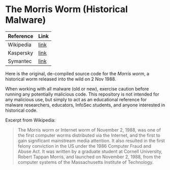 # The Morris Worm (Historical Malware)

| Reference      | Link         |
|----------------|--------------|
| Wikipedia      | [link](https://en.wikipedia.org/wiki/Morris_worm) |
| Kaspersky      | [link](https://www.kaspersky.com/blog/morris-worm-turns-25/3065) |
| Symantec       | [link](https://technosquare.blogspot.com/2009/09/symantecs-10-most-dreaded-computer.html)

Here is the original, de-compiled source code for the *Morris worm*, a historical  worm released into the wild on 2 Nov 1988.

When working with all malware (old or new), exercise caution before running any potentially malicious code. This repository is not intended for any malicious use, but simply to act as an educational reference for malware researchers, educators, InfoSec students, and anyone interested in historical code.

Excerpt from Wikipedia:
> The Morris worm or Internet worm of November 2, 1988, was one of the first computer worms distributed via the Internet, and the first to gain significant mainstream media attention. It also resulted in the first felony conviction in the US under the 1986 Computer Fraud and Abuse Act. It was written by a graduate student at Cornell University, Robert Tappan Morris, and launched on November 2, 1988, from the computer systems of the Massachusetts Institute of Technology.
